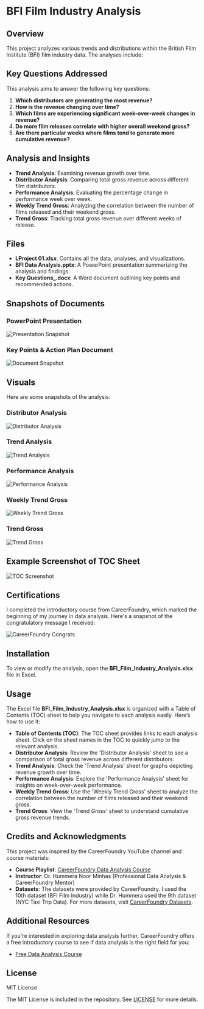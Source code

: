 # BFI Film Industry Analysis

## Overview
This project analyzes various trends and distributions within the British Film Institute (BFI) film industry data. The analyses include:

## Key Questions Addressed
This analysis aims to answer the following key questions:
1. **Which distributors are generating the most revenue?**
2. **How is the revenue changing over time?**
3. **Which films are experiencing significant week-over-week changes in revenue?**
4. **Do more film releases correlate with higher overall weekend gross?**
5. **Are there particular weeks where films tend to generate more cumulative revenue?**

## Analysis and Insights
- **Trend Analysis**: Examining revenue growth over time.
- **Distributor Analysis**: Comparing total gross revenue across different film distributors.
- **Performance Analysis**: Evaluating the percentage change in performance week over week.
- **Weekly Trend Gross**: Analyzing the correlation between the number of films released and their weekend gross.
- **Trend Gross**: Tracking total gross revenue over different weeks of release.

## Files
- **LProject 01.xlsx**: Contains all the data, analyses, and visualizations.
- **BFI Data Analysis.pptx**: A PowerPoint presentation summarizing the analysis and findings.
- **Key Questions_.docx**: A Word document outlining key points and recommended actions.

## Snapshots of Documents

### PowerPoint Presentation
![Presentation Snapshot](images/presentation-snapshot.png)

### Key Points & Action Plan Document
![Document Snapshot](images/document-snapshot.png)

## Visuals
Here are some snapshots of the analysis:

### Distributor Analysis
![Distributor Analysis](images/distributor-analysis.png)

### Trend Analysis
![Trend Analysis](images/trend-analysis.png)

### Performance Analysis
![Performance Analysis](images/performance-analysis.png)

### Weekly Trend Gross
![Weekly Trend Gross](images/weekly-trend-gross.png)

### Trend Gross
![Trend Gross](images/trend-gross.png)

## Example Screenshot of TOC Sheet
![TOC Screenshot](images/toc-sheet.png)

## Certifications

I completed the introductory course from CareerFoundry, which marked the beginning of my journey in data analysis. Here's a snapshot of the congratulatory message I received:

![CareerFoundry Congrats](images/01.png)

## Installation
To view or modify the analysis, open the **BFI_Film_Industry_Analysis.xlsx** file in Excel.

## Usage
The Excel file **BFI_Film_Industry_Analysis.xlsx** is organized with a Table of Contents (TOC) sheet to help you navigate to each analysis easily. Here’s how to use it:

- **Table of Contents (TOC)**: The TOC sheet provides links to each analysis sheet. Click on the sheet names in the TOC to quickly jump to the relevant analysis.
- **Distributor Analysis**: Review the 'Distributor Analysis' sheet to see a comparison of total gross revenue across different distributors.
- **Trend Analysis**: Check the 'Trend Analysis' sheet for graphs depicting revenue growth over time.
- **Performance Analysis**: Explore the 'Performance Analysis' sheet for insights on week-over-week performance.
- **Weekly Trend Gross**: Use the 'Weekly Trend Gross' sheet to analyze the correlation between the number of films released and their weekend gross.
- **Trend Gross**: View the 'Trend Gross' sheet to understand cumulative gross revenue trends.

## Credits and Acknowledgments
This project was inspired by the CareerFoundry YouTube channel and course materials:

- **Course Playlist**: [CareerFoundry Data Analysis Course](https://youtube.com/playlist?list=PL4GEkVtNYGlKx_8AoP4VkQplMIPDblsSj&si=8B4Z1RKr8rwr8v1X)
- **Instructor**: Dr. Hummera Noor Minhas (Professional Data Analysis & CareerFoundry Mentor)
- **Datasets**: The datasets were provided by CareerFoundry. I used the 10th dataset (BFI Film Industry) while Dr. Hummera used the 9th dataset (NYC Taxi Trip Data). For more datasets, visit [CareerFoundry Datasets](https://careerfoundry.com/en/blog/data-analytics/where-to-find-free-datasets/).

## Additional Resources
If you're interested in exploring data analysis further, CareerFoundry offers a free introductory course to see if data analysis is the right field for you:

- [Free Data Analysis Course](https://careerfoundry.com/en/short-courses/become-a-data-analyst/?utm_source=youtube.com&utm_medium=referral&utm_campaign=DAT_DASC1_240222&utm_term=short-course)

## License
MIT License

The MIT License is included in the repository. See [LICENSE](LICENSE) for more details.
